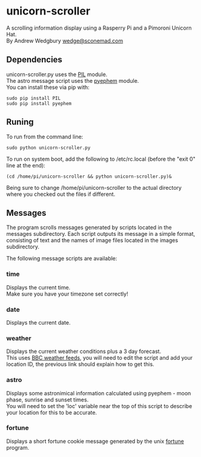 # unicorn-scroller

A scrolling information display using a Rasperry Pi and a Pimoroni Unicorn Hat.  
By Andrew Wedgbury <wedge@sconemad.com>  

## Dependencies

unicorn-scroller.py uses the [PIL](http://www.pythonware.com/products/pil/) module.   
The astro message script uses the [pyephem](http://rhodesmill.org/pyephem/) module.   
You can install these via pip with:

    sudo pip install PIL
    sudo pip install pyephem

## Runing

To run from the command line:

    sudo python unicorn-scroller.py

To run on system boot, add the following to /etc/rc.local
(before the "exit 0" line at the end):

    (cd /home/pi/unicorn-scroller && python unicorn-scroller.py)&

Being sure to change /home/pi/unicorn-scroller to the actual directory where
you checked out the files if different.

## Messages

The program scrolls messages generated by scripts located in the messages subdirectory.
Each script outputs its message in a simple format, consisting of text and the names of image files located in the images subdirectory.

The following message scripts are available:

### time

Displays the current time.  
Make sure you have your timezone set correctly!

### date

Displays the current date.

### weather

Displays the current weather conditions plus a 3 day forecast.  
This uses [BBC weather feeds](https://support.bbc.co.uk/platform/feeds/WeatherFeeds.htm), you will need to edit the script and add your location ID, the previous link should explain how to get this.

### astro

Displays some astronimical information calculated using pyephem - moon phase, sunrise and sunset times.  
You will need to set the 'loc' variable near the top of this script to describe your location for this to be accurate.

### fortune

Displays a short fortune cookie message generated by the unix [fortune](http://linux.die.net/man/6/fortune) program.
